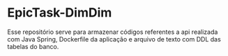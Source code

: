 # EpicTask-DimDim
Esse repositório serve para armazenar códigos referentes a api realizada com Java Spring, Dockerfile da aplicação e arquivo de texto com DDL das tabelas do banco.
